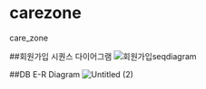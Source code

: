 # carezone
care_zone

##회원가입 시퀀스 다이어그램
![회원가입seqdiagram](https://github.com/kjh73/carezone/assets/143463661/f8c0b42a-759e-4a92-8caa-27542eb13fa0)



##DB E-R Diagram
![Untitled (2)](https://github.com/kjh73/carezone/assets/143463661/1eb4c5cc-b911-4a97-8ea0-a52bc6a10ee9)


